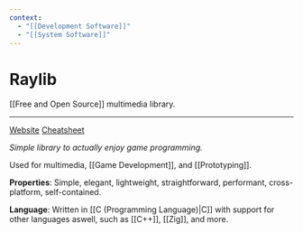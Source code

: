 ```yaml
---
context:
  - "[[Development Software]]"
  - "[[System Software]]"
---
```


# Raylib

[[Free and Open Source]] multimedia library.

---

[Website](https://www.raylib.com/index.html)
[Cheatsheet](https://www.raylib.com/cheatsheet/cheatsheet.html)

_Simple library to actually enjoy game programming._

Used for multimedia, [[Game Development]], and [[Prototyping]].

**Properties**: Simple, elegant, lightweight, straightforward, performant, cross-platform, self-contained.

**Language**: Written in [[C (Programming Language)|C]] with support for other languages aswell, such as [[C++]], [[Zig]], and more.
